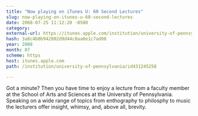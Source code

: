```yaml
---
title: "Now playing on iTunes U: 60 Second Lectures"
slug: now-playing-on-itunes-u-60-second-lectures
date: 2008-07-25 11:12:20 -0500
category: 
external-url: https://itunes.apple.com/institution/university-of-pennsylvania/id431245258
hash: 3a8c4b0b942802d9d44c8aa0e1c7ad08
year: 2008
month: 07
scheme: https
host: itunes.apple.com
path: /institution/university-of-pennsylvania/id431245258

---
```


Got a minute? Then you have time to enjoy a lecture from a faculty member at the School of Arts and Sciences at the University of Pennsylvania.  Speaking on a wide range of topics  from enthography to philosphy to music   the lecturers offer insight, whimsy, and, above all, brevity.
